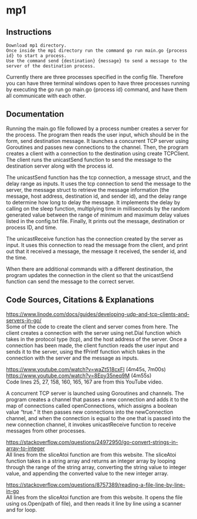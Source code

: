 # mp1

## Instructions
    Download mp1 directory. 
    Once inside the mp1 directory run the command go run main.go {process id} to start a process. 
    Use the command send {destination} {message} to send a message to the server of the destination process.

Currently there are three processes specified in the config file. Therefore you can have three terminal windows open to have three processes running by executing the go run go main.go {process id} command, and have them all communicate with each other.

## Documentation
Running the main.go file followed by a process number creates a server for the process. The program then reads the user input, which should be in the form, send destination message. It launches a concurrent TCP server using Goroutines and passes new connections to the channel. Then, the program creates a client with a connection to the destination using create TCPClient. The client runs the unicastSend function to send the message to the destination server along with the process id. 

The unicastSend function has the tcp connection, a message struct, and the delay range as inputs. It uses the tcp connection to send the message to the server, the message struct to retrieve the message information (the message, host address, destination id, and sender id), and the delay range to determine how long to delay the message. It implements the delay by calling on the sleep function, multiplying time in milliseconds by the random generated value between the range of minimum and maximum delay values listed in the config.txt file. Finally, It prints out the message, destination or process ID, and time. 

The unicastReceive function has the connection created by the server as input. It uses this connection to read the message from the client, and print out that it received a message, the message it received, the sender id, and the time.

When there are additional commands with a different destination, the program updates the connection in the client so that the unicastSend function can send the message to the correct server. 

## Code Sources, Citations & Explanations

https://www.linode.com/docs/guides/developing-udp-and-tcp-clients-and-servers-in-go/ <br />
Some of the code to create the client and server comes from here. 
The client creates a connection with the server using net.Dial function which takes in the protocol type (tcp), and the host address of the server. Once a connection has been made, the client function reads the user input and sends it to the server, using the fPrintf function which takes in the connection with the server and the message as inputs. 

https://www.youtube.com/watch?v=waZt518cxFI (4m45s, 7m00s) <br />
https://www.youtube.com/watch?v=8Epy35neq9M (4m55s) <br />
Code lines 25, 27, 158, 160, 165, 167 are from this YouTube video. 

A concurrent TCP server is launched using Goroutines and channels. The program creates a channel that passes a new connection and adds it to the map of connections called openConnections, which assigns a boolean value “true.” It then passes new connections into the newConnection channel, and when the connection is equal to the one that is passed into the new connection channel, it invokes unicastReceive function to receive messages from other processes. 

https://stackoverflow.com/questions/24972950/go-convert-strings-in-array-to-integer <br />
All lines from the sliceAtoi function are from this website. 
The sliceAtoi function takes in a string array and returns an integer array by looping through the range of the string array, converting the string value to integer value, and appending the converted value to the new integer array. 

https://stackoverflow.com/questions/8757389/reading-a-file-line-by-line-in-go <br />
All lines from the sliceAtoi function are from this website. 
It opens the file using os.Open(path of file), and then reads it line by line using a scanner and for loop. 
